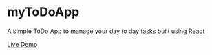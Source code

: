 # myToDoApp

A simple ToDo App to manage your day to day tasks built using React

[Live Demo](https://durveshb.github.io/ToDoAppReact/)
